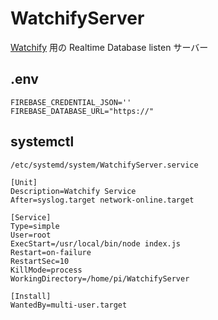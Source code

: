 # WatchifyServer

[Watchify](https://github.com/bvlion/Watchify) 用の Realtime Database listen サーバー

## .env

```
FIREBASE_CREDENTIAL_JSON=''
FIREBASE_DATABASE_URL="https://"
```

## systemctl

`/etc/systemd/system/WatchifyServer.service`

```
[Unit]
Description=Watchify Service
After=syslog.target network-online.target

[Service]
Type=simple
User=root
ExecStart=/usr/local/bin/node index.js
Restart=on-failure
RestartSec=10
KillMode=process
WorkingDirectory=/home/pi/WatchifyServer

[Install]
WantedBy=multi-user.target
```

